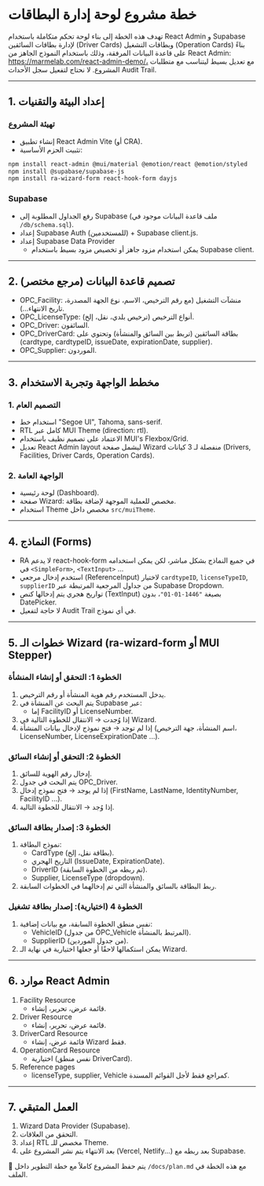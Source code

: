 # خطة مشروع لوحة إدارة البطاقات

تهدف هذه الخطة إلى بناء لوحة تحكم متكاملة باستخدام React Admin و Supabase لإدارة بطاقات السائقين (Driver Cards) وبطاقات التشغيل (Operation Cards) بناءً على قاعدة البيانات المرفقة، وذلك باستخدام النموذج الجاهز من React Admin: https://marmelab.com/react-admin-demo/، مع تعديل بسيط ليتناسب مع متطلبات المشروع. لا نحتاج لتفعيل سجل الأحداث Audit Trail.

---

## 1. إعداد البيئة والتقنيات

### تهيئة المشروع
- إنشاء تطبيق React Admin Vite (أو CRA).
- تثبيت الحزم الأساسية:

```bash
npm install react-admin @mui/material @emotion/react @emotion/styled
npm install @supabase/supabase-js
npm install ra-wizard-form react-hook-form dayjs
```

### Supabase
- رفع الجداول المطلوبة إلى Supabase (ملف قاعدة البيانات موجود في `/db/schema.sql`).
- إعداد Supabase Auth (للمستخدمين) + Supabase client.js.
- إعداد Supabase Data Provider
  - يمكن استخدام مزود جاهز أو تخصيص مزود بسيط باستخدام Supabase client.

---

## 2. تصميم قاعدة البيانات (مرجع مختصر)

- OPC_Facility: منشآت التشغيل (مع رقم الترخيص، الاسم، نوع الجهة المصدرة، تاريخ الانتهاء...).
- OPC_LicenseType: أنواع الترخيص (ترخيص بلدي، نقل، إلخ).
- OPC_Driver: السائقون.
- OPC_DriverCard: بطاقة السائقين (تربط بين السائق والمنشأة) وتحتوي على (cardtype, cardtypeID, issueDate, expirationDate, supplier).
- OPC_Supplier: الموردون.

---

## 3. مخطط الواجهة وتجربة الاستخدام

### 1. التصميم العام
- استخدام خط "Segoe UI", Tahoma, sans-serif.
- RTL كامل عبر MUI Theme (direction: rtl).
- الاعتماد على تصميم نظيف باستخدام MUI's Flexbox/Grid.
- تعديل React Admin layout ليشمل صفحة Wizard منفصلة لـ 3 كيانات (Drivers, Facilities, Driver Cards, Operation Cards).

### 2. الواجهة العامة
- لوحة رئيسية (Dashboard).
- صفحة Wizard: مخصص للعملية الموجهة لإضافة بطاقة.
- استخدام Theme مخصص داخل `src/muiTheme`.

---

## 4. النماذج (Forms)

- RA لا يدعم react-hook-form في جميع النماذج بشكل مباشر، لكن يمكن استخدامه في `<SimpleForm>`, `<TextInput>` ...
- استخدم إدخال مرجعي (ReferenceInput) لاختيار `cardtypeID`, `licenseTypeID`, `supplierID` من جداول المرجعية المرتبطة عبر Supabase Dropdown.
- تواريخ هجري يتم إدخالها كنص (TextInput) بصيغة `"1446-01-01"`، بدون DatePicker.
- لا حاجة لتفعيل Audit Trail في أي نموذج.

---

## 5. خطوات الـ Wizard (ra-wizard-form أو MUI Stepper)

### الخطوة 1: التحقق أو إنشاء المنشأة
1. يدخل المستخدم رقم هوية المنشأة أو رقم الترخيص.
2. يتم البحث عن المنشأة في Supabase عبر:
   - إما FacilityID أو LicenseNumber.
3. إذا وُجدت → الانتقال للخطوة التالية في Wizard.
4. إذا لم توجد → فتح نموذج لإدخال بيانات المنشأة (اسم المنشأة، جهة الترخيص، LicenseNumber, LicenseExpirationDate ...).

### الخطوة 2: التحقق أو إنشاء السائق

1. إدخال رقم الهوية للسائق.
2. يتم البحث في جدول OPC_Driver.
3. إذا لم يوجد → فتح نموذج إدخال (FirstName, LastName, IdentityNumber, FacilityID ...).
4. إذا وُجد → الانتقال للخطوة التالية.

### الخطوة 3: إصدار بطاقة السائق

1. نموذج البطاقة:
   - CardType (بطاقة نقل، إلخ).
   - التاريخ الهجري (IssueDate, ExpirationDate).
   - DriverID (تم ربطه من الخطوة السابقة).
   - Supplier, LicenseType (dropdown).
2. ربط البطاقة بالسائق والمنشأة التي تم إدخالهما في الخطوات السابقة.

### الخطوة 4 (اختيارية): إصدار بطاقة تشغيل

1. نفس منطق الخطوة السابقة، مع بيانات إضافية:
   - VehicleID (من جدول OPC_Vehicle المرتبط بالمنشأة).
   - SupplierID (من جدول الموردين).
2. يمكن استكمالها لاحقًا أو جعلها اختيارية في نهاية الـ Wizard.

---

## 6. موارد React Admin

1. Facility Resource
   - قائمة عرض، تحرير، إنشاء.
2. Driver Resource
   - قائمة عرض، تحرير، إنشاء.
3. DriverCard Resource
   - قائمة عرض، إنشاء Wizard فقط.
4. OperationCard Resource
   - اختيارية (نفس منطق DriverCard).
5. Reference pages
   - licenseType, supplier, Vehicle كمراجع فقط لأجل القوائم المسندة.

---

## 7. العمل المتبقي

1. Wizard Data Provider (Supabase).
2. التحقق من العلاقات.
3. إعداد RTL مخصص للـ Theme.
4. بعد الانتهاء يتم نشر المشروع على (Vercel, Netlify...) بعد ربطه مع Supabase.

📁 يتم حفظ المشروع كاملاً مع خطة التطوير داخل `/docs/plan.md` مع هذه الخطة في الملف.
